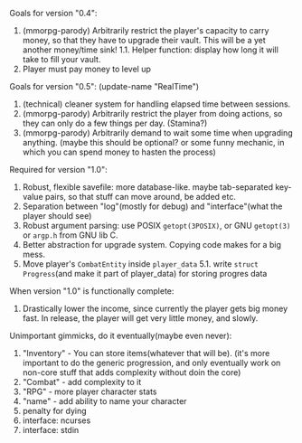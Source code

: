 
Goals for version "0.4":
1.  (mmorpg-parody) Arbitrarily restrict the player's capacity to carry money, so that they have to upgrade their vault. This will be a yet another money/time sink!
1.1.  Helper function: display how long it will take to fill your vault.
2.  Player must pay money to level up

Goals for version "0.5": (update-name "RealTime")
1.  (technical) cleaner system for handling elapsed time between sessions.
2.  (mmorpg-parody) Arbitrarily restrict the player from doing actions, so they can only do a few things per day. (Stamina?)
3.  (mmorpg-parody) Arbitrarily demand to wait some time when upgrading anything. (maybe this should be optional? or some funny mechanic, in which you can spend money to hasten the process)

Required for version "1.0":

1.  Robust, flexible savefile: more database-like. maybe tab-separated key-value pairs, so that stuff can move around, be added etc.
2.  Separation between "log"(mostly for debug) and "interface"(what the player should see)
3.  Robust argument parsing: use POSIX `getopt(3POSIX)`, or GNU `getopt(3)` or `argp.h` from GNU lib C.
4.  Better abstraction for upgrade system. Copying code makes for a big mess.
5.  Move player's `CombatEntity` inside `player_data`
5.1. write `struct Progress`(and make it part of player_data) for storing progres data

When version "1.0" is functionally complete:

1.  Drastically lower the income, since currently the player gets big money fast. In release, the player will get very little money, and slowly.


Unimportant gimmicks, do it eventually(maybe even never):
1. "Inventory" - You can store items(whatever that will be). (it's more important to do the generic progression, and only eventually work on non-core stuff that adds complexity without doin the core)
2. "Combat" - add complexity to it
3. "RPG" - more player character stats
4. "name" - add ability to name your character
5. penalty for dying
6. interface: ncurses
7. interface: stdin
